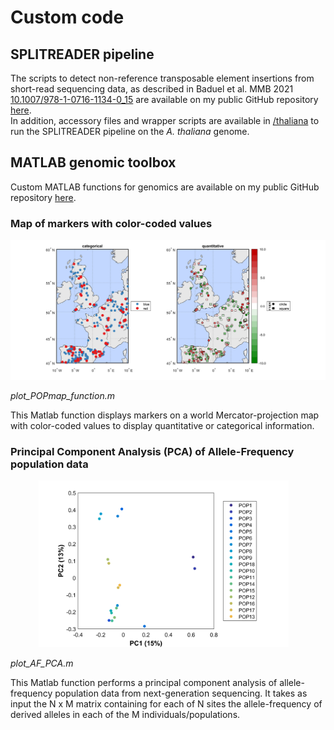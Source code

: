 # Custom code

## SPLITREADER pipeline 
The scripts to detect non-reference transposable element insertions from short-read sequencing data, as described in Baduel et al. MMB 2021 [10.1007/978-1-0716-1134-0_15](https://doi.org/10.1007/978-1-0716-1134-0_15) are available on my public GitHub repository [here](https://github.com/baduelp/public/tree/master/SPLITREADER). <br/>
In addition, accessory files and wrapper scripts are available in [/thaliana](/SPLITREADER/thaliana) to run the SPLITREADER pipeline on the _A. thaliana_ genome. <br/> 

## MATLAB genomic toolbox
Custom MATLAB functions for genomics are available on my public GitHub repository [here](https://github.com/baduelp/public/tree/master/MATLAB). 

### Map of markers with color-coded values

<p align="center">
<img src="/images/Position of populations.png" >
</p>

<p align="justify">
<em>plot_POPmap_function.m</em>  
  
  This Matlab function displays markers on a world Mercator-projection map with color-coded values to display quantitative or categorical information. 
</p>  
  

### Principal Component Analysis (PCA) of Allele-Frequency population data

<p align="center">
<img src="/images/PC1 & 2 of fake PCA centered 23-Jun-2017.png" style="margin-right: 15px;" width="400">
</p>

<p align="justify">
<em>plot_AF_PCA.m</em>  
  
  This Matlab function performs a principal component analysis of allele-frequency population data from next-generation sequencing. It takes as input the N x M matrix containing for each of N sites the allele-frequency of derived alleles in each of the M individuals/populations.
</p>  
  


        

